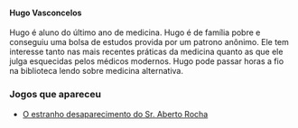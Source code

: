 #### Hugo Vasconcelos

Hugo é aluno do último ano de medicina. Hugo é de família pobre e conseguiu uma bolsa de estudos provida por um patrono anônimo. Ele tem interesse tanto nas mais recentes práticas da medicina quanto as que ele julga esquecidas pelos médicos modernos. Hugo pode passar horas a fio na biblioteca lendo sobre medicina alternativa. 

### Jogos que apareceu
- [O estranho desaparecimento do Sr. Aberto Rocha](../../../jogos/00_piloto/index.md)

